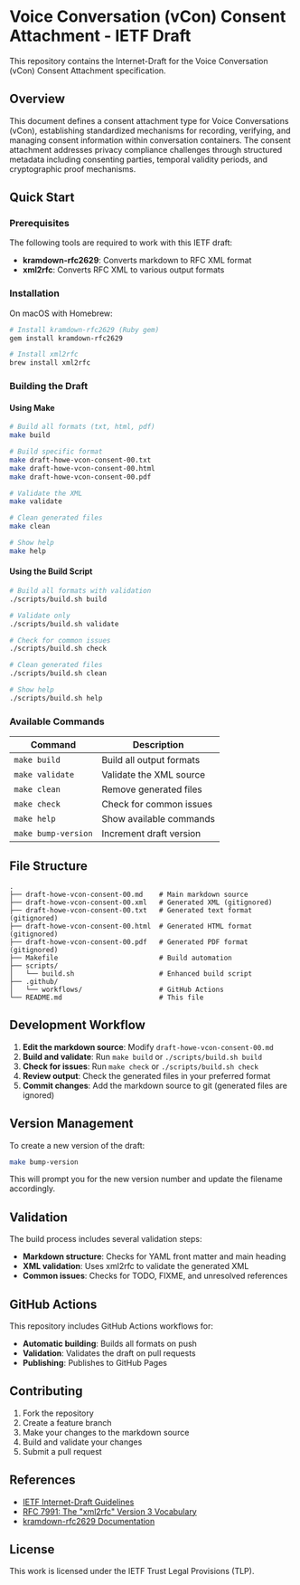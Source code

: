 # Voice Conversation (vCon) Consent Attachment - IETF Draft

This repository contains the Internet-Draft for the Voice Conversation (vCon) Consent Attachment specification.

## Overview

This document defines a consent attachment type for Voice Conversations (vCon), establishing standardized mechanisms for recording, verifying, and managing consent information within conversation containers. The consent attachment addresses privacy compliance challenges through structured metadata including consenting parties, temporal validity periods, and cryptographic proof mechanisms.

## Quick Start

### Prerequisites

The following tools are required to work with this IETF draft:

- **kramdown-rfc2629**: Converts markdown to RFC XML format
- **xml2rfc**: Converts RFC XML to various output formats

### Installation

On macOS with Homebrew:

```bash
# Install kramdown-rfc2629 (Ruby gem)
gem install kramdown-rfc2629

# Install xml2rfc
brew install xml2rfc
```

### Building the Draft

#### Using Make

```bash
# Build all formats (txt, html, pdf)
make build

# Build specific format
make draft-howe-vcon-consent-00.txt
make draft-howe-vcon-consent-00.html
make draft-howe-vcon-consent-00.pdf

# Validate the XML
make validate

# Clean generated files
make clean

# Show help
make help
```

#### Using the Build Script

```bash
# Build all formats with validation
./scripts/build.sh build

# Validate only
./scripts/build.sh validate

# Check for common issues
./scripts/build.sh check

# Clean generated files
./scripts/build.sh clean

# Show help
./scripts/build.sh help
```

### Available Commands

| Command | Description |
|---------|-------------|
| `make build` | Build all output formats |
| `make validate` | Validate the XML source |
| `make clean` | Remove generated files |
| `make check` | Check for common issues |
| `make help` | Show available commands |
| `make bump-version` | Increment draft version |

## File Structure

```
.
├── draft-howe-vcon-consent-00.md    # Main markdown source
├── draft-howe-vcon-consent-00.xml   # Generated XML (gitignored)
├── draft-howe-vcon-consent-00.txt   # Generated text format (gitignored)
├── draft-howe-vcon-consent-00.html  # Generated HTML format (gitignored)
├── draft-howe-vcon-consent-00.pdf   # Generated PDF format (gitignored)
├── Makefile                         # Build automation
├── scripts/
│   └── build.sh                     # Enhanced build script
├── .github/
│   └── workflows/                   # GitHub Actions
└── README.md                        # This file
```

## Development Workflow

1. **Edit the markdown source**: Modify `draft-howe-vcon-consent-00.md`
2. **Build and validate**: Run `make build` or `./scripts/build.sh build`
3. **Check for issues**: Run `make check` or `./scripts/build.sh check`
4. **Review output**: Check the generated files in your preferred format
5. **Commit changes**: Add the markdown source to git (generated files are ignored)

## Version Management

To create a new version of the draft:

```bash
make bump-version
```

This will prompt you for the new version number and update the filename accordingly.

## Validation

The build process includes several validation steps:

- **Markdown structure**: Checks for YAML front matter and main heading
- **XML validation**: Uses xml2rfc to validate the generated XML
- **Common issues**: Checks for TODO, FIXME, and unresolved references

## GitHub Actions

This repository includes GitHub Actions workflows for:

- **Automatic building**: Builds all formats on push
- **Validation**: Validates the draft on pull requests
- **Publishing**: Publishes to GitHub Pages

## Contributing

1. Fork the repository
2. Create a feature branch
3. Make your changes to the markdown source
4. Build and validate your changes
5. Submit a pull request

## References

- [IETF Internet-Draft Guidelines](https://www.ietf.org/standards/ids/)
- [RFC 7991: The "xml2rfc" Version 3 Vocabulary](https://tools.ietf.org/html/rfc7991)
- [kramdown-rfc2629 Documentation](https://github.com/cabo/kramdown-rfc2629)

## License

This work is licensed under the IETF Trust Legal Provisions (TLP).
